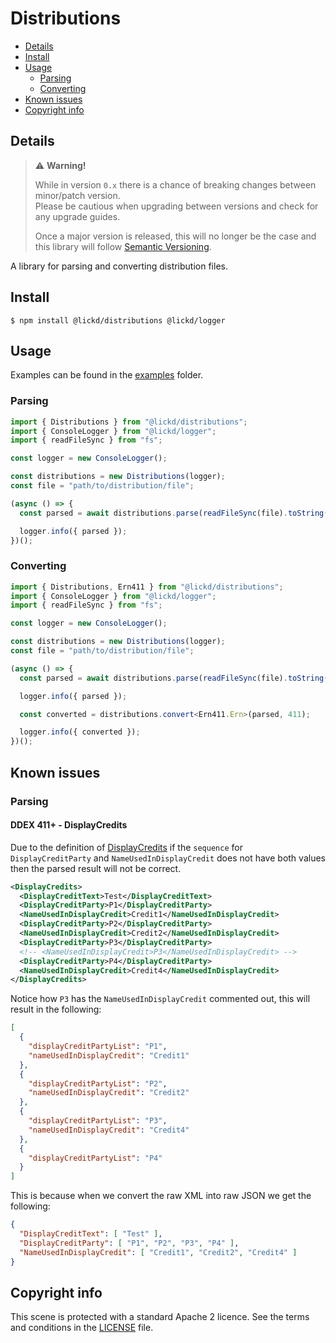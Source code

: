 # Distributions

* [Details](#details)
* [Install](#install)
* [Usage](#usage)
  * [Parsing](#parsing)
  * [Converting](#converting)
* [Known issues](#known-issues)
* [Copyright info](#copyright-info)

## Details

> ⚠️ **Warning!**  
> 
> While in version `0.x` there is a chance of breaking changes between minor/patch version.  
> Please be cautious when upgrading between versions and check for any upgrade guides.  
> 
> Once a major version is released, this will no longer be the case and this library will follow [Semantic Versioning](https://semver.org/).

A library for parsing and converting distribution files.

## Install

```shell
$ npm install @lickd/distributions @lickd/logger
```

## Usage

Examples can be found in the [examples](./examples/) folder.

### Parsing

```typescript
import { Distributions } from "@lickd/distributions";
import { ConsoleLogger } from "@lickd/logger";
import { readFileSync } from "fs";

const logger = new ConsoleLogger();

const distributions = new Distributions(logger);
const file = "path/to/distribution/file";

(async () => {
  const parsed = await distributions.parse(readFileSync(file).toString());

  logger.info({ parsed });
})();
```

### Converting

```typescript
import { Distributions, Ern411 } from "@lickd/distributions";
import { ConsoleLogger } from "@lickd/logger";
import { readFileSync } from "fs";

const logger = new ConsoleLogger();

const distributions = new Distributions(logger);
const file = "path/to/distribution/file";

(async () => {
  const parsed = await distributions.parse(readFileSync(file).toString());

  logger.info({ parsed });

  const converted = distributions.convert<Ern411.Ern>(parsed, 411);

  logger.info({ converted });
})();
```

## Known issues

### Parsing

#### DDEX 411+ - DisplayCredits

Due to the definition of [DisplayCredits](https://service.ddex.net/xml/ern/411/release-notification.xsd#folder1890) 
if the `sequence` for `DisplayCreditParty` and `NameUsedInDisplayCredit` does not have both values then the parsed result
will not be correct.

```xml
<DisplayCredits>
  <DisplayCreditText>Test</DisplayCreditText>
  <DisplayCreditParty>P1</DisplayCreditParty>
  <NameUsedInDisplayCredit>Credit1</NameUsedInDisplayCredit>
  <DisplayCreditParty>P2</DisplayCreditParty>
  <NameUsedInDisplayCredit>Credit2</NameUsedInDisplayCredit>
  <DisplayCreditParty>P3</DisplayCreditParty>
  <!-- <NameUsedInDisplayCredit>P3</NameUsedInDisplayCredit> -->
  <DisplayCreditParty>P4</DisplayCreditParty>
  <NameUsedInDisplayCredit>Credit4</NameUsedInDisplayCredit>
</DisplayCredits>
```

Notice how `P3` has the `NameUsedInDisplayCredit` commented out, this will result in the following:

```json
[
  {
    "displayCreditPartyList": "P1",
    "nameUsedInDisplayCredit": "Credit1"
  },
  {
    "displayCreditPartyList": "P2",
    "nameUsedInDisplayCredit": "Credit2"
  },
  {
    "displayCreditPartyList": "P3",
    "nameUsedInDisplayCredit": "Credit4"
  },
  {
    "displayCreditPartyList": "P4"
  }
]
```

This is because when we convert the raw XML into raw JSON we get the following:

```json
{
  "DisplayCreditText": [ "Test" ],
  "DisplayCreditParty": [ "P1", "P2", "P3", "P4" ],
  "NameUsedInDisplayCredit": [ "Credit1", "Credit2", "Credit4" ]
}
```

## Copyright info

This scene is protected with a standard Apache 2 licence. See the terms and conditions in the [LICENSE](/LICENSE) file.
